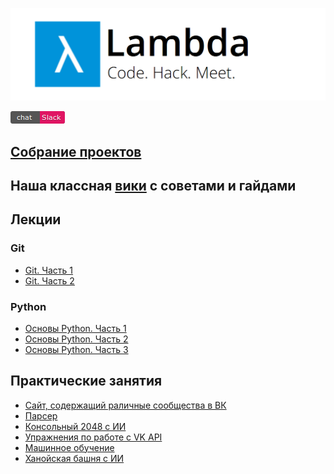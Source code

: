 ![](header.png)

[![регистрация в чате](slack.png)](https://lambdainvite.herokuapp.com/)

## [Собрание проектов](https://github.com/lambda-frela/lambda-help/issues/4)
## Наша классная [вики](https://github.com/lambdafrela/lambda-help/wiki) с советами и гайдами

## Лекции

### Git

- [Git. Часть 1](lectures/2016/10-19)
- [Git. Часть 2](lectures/2016/10-26)

### Python

- [Основы Python. Часть 1](lectures/2016/11-01/)
- [Основы Python. Часть 2](lectures/2016/11-09/)
- [Основы Python. Часть 3](lectures/2016/11-16)


## Практические занятия
- [Сайт, содержащий раличные сообщества в ВК](https://github.com/lambda-frela/mai-student-life)
- [Парсер](https://github.com/lambda-frela/parser)
- [Консольный 2048 с ИИ](https://github.com/lambda-frela/term2048_ai)
- [Упражнения по работе с VK API](https://github.com/lambda-frela/vk_api_exercise)
- [Машинное обучение](https://github.com/lambda-frela/data_analysis)
- [Ханойская башня с ИИ](https://github.com/lambda-frela/Tower_of_Hanoi_in_Term_AI)